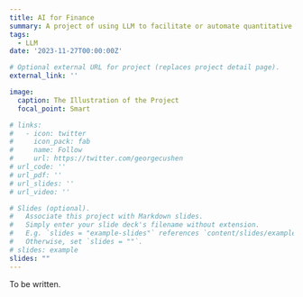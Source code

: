 ```yaml
---
title: AI for Finance
summary: A project of using LLM to facilitate or automate quantitative finance. I'm responsible for empowering LLM to automatically implement various factors.
tags:
  - LLM
date: '2023-11-27T00:00:00Z'

# Optional external URL for project (replaces project detail page).
external_link: ''

image:
  caption: The Illustration of the Project
  focal_point: Smart

# links:
#   - icon: twitter
#     icon_pack: fab
#     name: Follow
#     url: https://twitter.com/georgecushen
# url_code: ''
# url_pdf: ''
# url_slides: ''
# url_video: ''

# Slides (optional).
#   Associate this project with Markdown slides.
#   Simply enter your slide deck's filename without extension.
#   E.g. `slides = "example-slides"` references `content/slides/example-slides.md`.
#   Otherwise, set `slides = ""`.
# slides: example
slides: ""
---
```


To be written.


